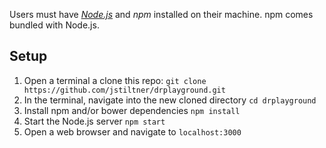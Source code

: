 Users must have [_Node.js_](https://nodejs.org/en/download/) and _npm_ installed on their machine. npm comes bundled with Node.js.

## Setup
1. Open a terminal a clone this repo: `git clone https://github.com/jstiltner/drplayground.git`
2. In the terminal, navigate into the new cloned directory `cd drplayground`
3. Install npm and/or bower dependencies `npm install`
4. Start the Node.js server `npm start`
5. Open a web browser and navigate to `localhost:3000`
